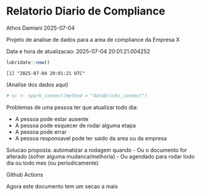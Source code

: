 # Relatorio Diario de Compliance
Athos Damiani
2025-07-04

Projeto de analise de dados para a area de compliance da Empresa X

Data e hora de atualizacao: 2025-07-04 20:01:21.004252

``` r
lubridate::now()
```

    [1] "2025-07-04 20:01:21 UTC"

(Analise dos dados aqui)

``` r
# sc <- spark_connect(method = "databricks_connect")
```

Problemas de uma pessoa ter que atualizar todo dia:

-   A pessoa pode estar ausente
-   A pessoa pode esquecer de rodar alguma etapa
-   A pessoa pode errar
-   A pessoa responsavel pode ter saido da area ou da empresa

Solucao proposta: automatizar a rodagem quando - Ou o documento for
alterado (sofrer alguma mudanca/melhoria) - Ou agendado para rodar todo
dia ou todo mes (ou periodicamente)

Github Actions

Agora este documento tem um secao a mais
